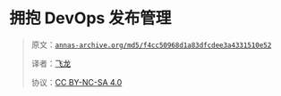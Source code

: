 # 拥抱 DevOps 发布管理

> 原文：[`annas-archive.org/md5/f4cc50968d1a83dfcdee3a4331510e52`](https://annas-archive.org/md5/f4cc50968d1a83dfcdee3a4331510e52)
> 
> 译者：[飞龙](https://github.com/wizardforcel)
> 
> 协议：[CC BY-NC-SA 4.0](http://creativecommons.org/licenses/by-nc-sa/4.0/)
